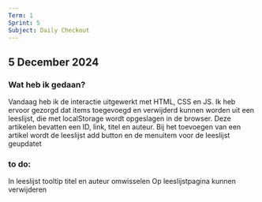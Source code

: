 ```yaml
---
Term: 1  
Sprint: 5  
Subject: Daily Checkout  
---
```


## 5 December 2024

### Wat heb ik gedaan?
Vandaag heb ik de interactie uitgewerkt met HTML, CSS en JS.
Ik heb ervoor gezorgd dat items toegevoegd en verwijderd kunnen worden uit een leeslijst, die met localStorage wordt opgeslagen in de browser.
Deze artikelen bevatten een ID, link, titel en auteur. Bij het toevoegen van een artikel wordt de leeslijst add button en de menuitem voor de leeslijst geupdatet


### to do:
In leeslijst tooltip titel en auteur omwisselen
Op leeslijstpagina kunnen verwijderen